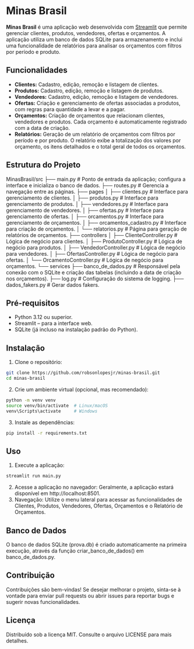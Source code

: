 # Minas Brasil

**Minas Brasil** é uma aplicação web desenvolvida com [Streamlit](https://streamlit.io/) que permite gerenciar clientes, produtos, vendedores, ofertas e orçamentos. A aplicação utiliza um banco de dados SQLite para armazenamento e inclui uma funcionalidade de relatórios para analisar os orçamentos com filtros por período e produto.

## Funcionalidades

- **Clientes:** Cadastro, edição, remoção e listagem de clientes.
- **Produtos:** Cadastro, edição, remoção e listagem de produtos.
- **Vendedores:** Cadastro, edição, remoção e listagem de vendedores.
- **Ofertas:** Criação e gerenciamento de ofertas associadas a produtos, com regras para quantidade a levar e a pagar.
- **Orçamentos:** Criação de orçamentos que relacionam clientes, vendedores e produtos. Cada orçamento é automaticamente registrado com a data de criação.
- **Relatórios:** Geração de um relatório de orçamentos com filtros por período e por produto. O relatório exibe a totalização dos valores por orçamento, os itens detalhados e o total geral de todos os orçamentos.

## Estrutura do Projeto
MinasBrasil/src
├── main.py                        # Ponto de entrada da aplicação; configura a interface e inicializa o banco de dados.
├── routes.py                      # Gerencia a navegação entre as páginas.
├── pages
│   ├── clientes.py                # Interface para gerenciamento de clientes.
│   ├── produtos.py                # Interface para gerenciamento de produtos.
│   ├── vendedores.py              # Interface para gerenciamento de vendedores.
│   ├── ofertas.py                 # Interface para gerenciamento de ofertas.
│   ├── orcamentos.py              # Interface para gerenciamento de orçamentos.
│   ├── orcamentos_cadastro.py     # Interface para criação de orçamentos.
│   └── relatorios.py              # Página para geração de relatórios de orçamentos.
├── controllers
│    ├── ClienteController.py       # Lógica de negócio para clientes.
│    ├── ProdutoController.py       # Lógica de negócio para produtos.
│    ├── VendedorController.py      # Lógica de negócio para vendedores.
│    ├── OfertasController.py       # Lógica de negócio para ofertas.
│    └── OrcamentoController.py     # Lógica de negócio para orçamentos.
└── services
    ├── banco_de_dados.py          # Responsável pela conexão com o SQLite e criação das tabelas (incluindo a data de criação nos orçamentos).
    ├── log.py                     # Configuração do sistema de logging.
    ├── dados_fakers.py            # Gerar dados fakers.

## Pré-requisitos
- Python 3.12 ou superior.
- Streamlit – para a interface web.
- SQLite (já incluso na instalação padrão do Python).

## Instalação
1. Clone o repositório:
```bash
git clone https://github.com/robsonlopesjr/minas-brasil.git
cd minas-brasil
```

2. Crie um ambiente virtual (opcional, mas recomendado):
```bash
python -m venv venv
source venv/bin/activate  # Linux/macOS
venv\Scripts\activate     # Windows
```
3. Instale as dependências:
```bash
pip install -r requirements.txt
```

## Uso
1. Execute a aplicação:
```bash
streamlit run main.py
```
2. Acesse a aplicação no navegador:
Geralmente, a aplicação estará disponível em http://localhost:8501.
3. Navegação:
Utilize o menu lateral para acessar as funcionalidades de Clientes, Produtos, Vendedores, Ofertas, Orçamentos e o Relatório de Orçamentos.

##  Banco de Dados
O banco de dados SQLite (prova.db) é criado automaticamente na primeira execução, através da função criar_banco_de_dados() em banco_de_dados.py.

##  Contribuição
Contribuições são bem-vindas! Se desejar melhorar o projeto, sinta-se à vontade para enviar pull requests ou abrir issues para reportar bugs e sugerir novas funcionalidades.

##  Licença
Distribuído sob a licença MIT. Consulte o arquivo LICENSE para mais detalhes.